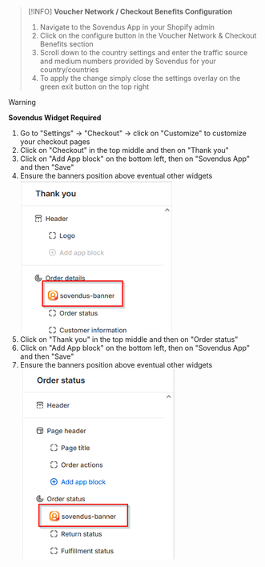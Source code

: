 > [!INFO]
> **Voucher Network / Checkout Benefits Configuration**
>
> 1. Navigate to the Sovendus App in your Shopify admin
> 2. Click on the configure button in the Voucher Network & Checkout Benefits section
> 3. Scroll down to the country settings and enter the traffic source and medium numbers provided by Sovendus for your country/countries
> 4. To apply the change simply close the settings overlay on the green exit button on the top right

> [!WARNING]
> **Sovendus Widget Required**
>
> 1. Go to "Settings" -> "Checkout" -> click on "Customize" to customize your checkout pages
> 2. Click on "Checkout" in the top middle and then on "Thank you"
> 3. Click on "Add App block" on the bottom left, then on "Sovendus App" and then "Save"
> 4. Ensure the banners position above eventual other widgets
    ![Shopify App Positioning](https://raw.githubusercontent.com/Sovendus-GmbH/Sovendus-Integrations-Documentation/main/vn-cb/web/shopify-app-docs/thank-you-position.png)
> 5. Click on "Thank you" in the top middle and then on "Order status"
> 6. Click on "Add App block" on the bottom left, then on "Sovendus App" and then "Save"
> 7. Ensure the banners position above eventual other widgets
    ![Shopify App Positioning](https://raw.githubusercontent.com/Sovendus-GmbH/Sovendus-Integrations-Documentation/main/vn-cb/web/shopify-app-docs/order-status-position.png)

